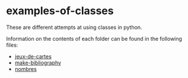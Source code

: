 # examples-of-classes

These are different attempts at using classes in python.

Information on the contents of each folder can be found in the following files:
- [jeux-de-cartes](jeux-de-cartes/README.md)
- [make-bibliography](make-bibliography/README.md)
- [nombres](nombres/README.md)
